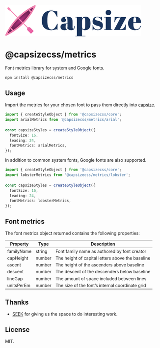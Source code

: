 <img src="https://raw.githubusercontent.com/seek-oss/capsize/HEAD/images/capsize-header.png" alt="Capsize" title="Capsize" width="443px" />
<br/>

# @capsizecss/metrics

Font metrics library for system and Google fonts.

```bash
npm install @capsizecss/metrics
```

## Usage

Import the metrics for your chosen font to pass them directly into [capsize](../core/README.md#createstyleobject).

```ts
import { createStyleObject } from '@capsizecss/core';
import arialMetrics from '@capsizecss/metrics/arial';

const capsizeStyles = createStyleObject({
  fontSize: 16,
  leading: 24,
  fontMetrics: arialMetrics,
});
```

In addition to common system fonts, Google fonts are also supported.

```ts
import { createStyleObject } from '@capsizecss/core';
import lobsterMetrics from '@capsizecss/metrics/lobster';

const capsizeStyles = createStyleObject({
  fontSize: 16,
  leading: 24,
  fontMetrics: lobsterMetrics,
});
```

## Font metrics

The font metrics object returned contains the following properties:

| Property   | Type   | Description                                      |
| ---------- | ------ | ------------------------------------------------ |
| familyName | string | Font family name as authored by font creator     |
| capHeight  | number | The height of capital letters above the baseline |
| ascent     | number | The height of the ascenders above baseline       |
| descent    | number | The descent of the descenders below baseline     |
| lineGap    | number | The amount of space included between lines       |
| unitsPerEm | number | The size of the font’s internal coordinate grid  |

## Thanks

- [SEEK](https://www.seek.com.au) for giving us the space to do interesting work.

## License

MIT.
